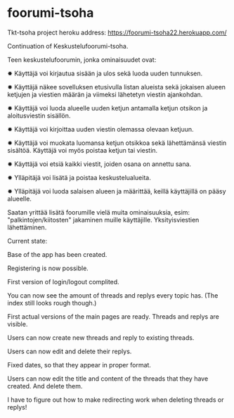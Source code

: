# foorumi-tsoha

Tkt-tsoha project
heroku address: https://foorumi-tsoha22.herokuapp.com/

Continuation of Keskustelufoorumi-tsoha.

Teen keskustelufoorumin, jonka ominaisuudet ovat:

✸ Käyttäjä voi kirjautua sisään ja ulos sekä luoda uuden tunnuksen.

✸ Käyttäjä näkee sovelluksen etusivulla listan alueista sekä jokaisen alueen ketjujen ja viestien määrän ja viimeksi   lähetetyn viestin ajankohdan.

✸ Käyttäjä voi luoda alueelle uuden ketjun antamalla ketjun otsikon ja aloitusviestin sisällön.

✸ Käyttäjä voi kirjoittaa uuden viestin olemassa olevaan ketjuun.

✸ Käyttäjä voi muokata luomansa ketjun otsikkoa sekä lähettämänsä viestin sisältöä. 
  Käyttäjä voi myös poistaa ketjun tai viestin. 

✸ Käyttäjä voi etsiä kaikki viestit, joiden osana on annettu sana. 

✸ Ylläpitäjä voi lisätä ja poistaa keskustelualueita. 

✸ Ylläpitäjä voi luoda salaisen alueen ja määrittää, keillä käyttäjillä on pääsy alueelle.

Saatan yrittää lisätä foorumille vielä muita ominaisuuksia, esim: "palkintojen/kiitosten" jakaminen muille käyttäjille. Yksityisviestien lähettäminen.


Current state:

Base of the app has been created.

Registering is now possible.

First version of login/logout complited.

You can now see the amount of threads and replys every topic has. (The index still looks rough though.)

First actual versions of the main pages are ready. Threads and replys are visible.

Users can now create new threads and reply to existing threads.

Users can now edit and delete their replys.

Fixed dates, so that they appear in proper format.

Users can now edit the title and content of the threads that they have created. And delete them.

I have to figure out how to make redirecting work when deleting threads or replys!

